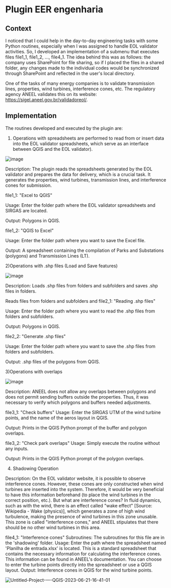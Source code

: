 # Plugin EER engenharia
## Context

I noticed that I could help in the day-to-day engineering tasks with some Python routines, especially when I was assigned to handle EOL validator activities. So, I developed an implementation of a submenu that executes files file1_1, file1_2, ..., file4_1. The idea behind this was as follows: the company uses SharePoint for file sharing, so if I placed the files in a shared folder, any changes made to the individual codes would be synchronized through SharePoint and reflected in the user's local directory.

One of the tasks of many energy companies is to validate transmission lines, properties, wind turbines, interference cones, etc. The regulatory agency ANEEL validates this on its website: https://sigel.aneel.gov.br/validadoreol/.

## Implementation

The routines developed and executed by the plugin are:

1) Operations with spreadsheets are performed to read from or insert data into the EOL validator spreadsheets, which serve as an interface between QGIS and the EOL validator).

![image](https://github.com/alex-cyberpunk/Plugins-QGIS/assets/80361639/a1d47a7d-d22e-41a2-aa5a-9ec4fde2730b)

Description: The plugin reads the spreadsheets generated by the EOL validator and prepares the data for delivery, which is a crucial task. It generates the properties, wind turbines, transmission lines, and interference cones for submission.

file1_1:
"Excel to QGIS"

Usage: Enter the folder path where the EOL validator spreadsheets and SIRGAS are located.

Output: Polygons in QGIS.

file1_2:
"QGIS to Excel"

Usage: Enter the folder path where you want to save the Excel file.

Output: A spreadsheet containing the compilation of Parks and Substations (polygons) and Transmission Lines (LT).

2)Operations with .shp files (Load and Save features)

![image](https://github.com/alex-cyberpunk/Plugins-QGIS/assets/80361639/b0d7cc43-2563-4831-9659-d77404801470)

Description: Loads .shp files from folders and subfolders and saves .shp files in folders.

Reads files from folders and subfolders and
file2_1:
"Reading .shp files"

Usage: Enter the folder path where you want to read the .shp files from folders and subfolders.

Output: Polygons in QGIS.

file2_2:
"Generate .shp files"

Usage: Enter the folder path where you want to save the .shp files from folders and subfolders.

Output: .shp files of the polygons from QGIS.

3)Operations with overlaps

![image](https://github.com/alex-cyberpunk/Plugins-QGIS/assets/80361639/aaf2d063-c83d-4e90-8ccb-7caab98be023)

Description: ANEEL does not allow any overlaps between polygons and does not permit sending buffers outside the properties. Thus, it was necessary to verify which polygons and buffers needed adjustments.

file3_1:
"Check buffers"
Usage: Enter the SIRGAS UTM of the wind turbine points, and the name of the aeros layout in QGIS.

Output: Prints in the QGIS Python prompt of the buffer and polygon overlaps.

file3_2:
"Check park overlaps"
Usage: Simply execute the routine without any inputs.

Output: Prints in the QGIS Python prompt of the polygon overlaps.

4) Shadowing Operation

 Description: On the EOL validator website, it is possible to observe interference cones. However, these cones are only constructed when wind turbines are inserted into the system. Therefore, it would be very beneficial to have this information beforehand (to place the wind turbines in the correct position, etc.). But what are interference cones? In fluid dynamics, such as with the wind, there is an effect called "wake effect" [Source: Wikipedia - Wake (physics)], which generates a zone of high wind turbulence, making the presence of wind turbines in this zone unusable. This zone is called "interference cones," and ANEEL stipulates that there should be no other wind turbines in this area.

file4_1:
"Interference cones"
Subroutines: The subroutines for this file are in the 'shadowing' folder.
Usage: Enter the path where the spreadsheet named 'Planilha de entrada.xlsx' is located. This is a standard spreadsheet that contains the necessary information for calculating the interference cones. This information can be found in ANEEL's documentation. You can choose to enter the turbine points directly into the spreadsheet or use a QGIS layout.
Output: Interference cones in QGIS for the wind turbine points.

![Untitled-Project-—-QGIS-2023-06-21-16-41-01](https://github.com/alex-cyberpunk/Plugins-QGIS/assets/80361639/a6b0a852-2c06-49ed-9f4c-b7de60754c55)
